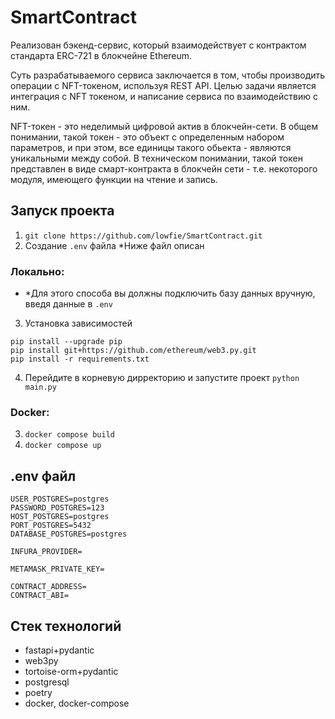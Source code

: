 # SmartContract
Реализован бэкенд-сервис, который взаимодействует с контрактом стандарта ERC-721 в блокчейне Ethereum.

Суть разрабатываемого сервиса заключается в том, чтобы производить операции с NFT-токеном, используя REST API.
Целью задачи является интеграция с NFT токеном, и написание сервиса по взаимодействию с ним.

NFT-токен - это неделимый цифровой актив в блокчейн-сети. В общем понимании, такой токен - это объект с определенным набором параметров, и при этом, все единицы такого обьекта - являются уникальными между собой.
В техническом понимании, такой токен представлен в виде смарт-контракта в блокчейн сети - т.е. некоторого модуля, имеющего функции на чтение и запись.

## Запуск проекта 
1. `git clone https://github.com/lowfie/SmartContract.git`
2. Создание `.env` файла *Ниже файл описан

### Локально:
- *Для этого способа вы должны подключить базу данных вручную, введя данные в `.env`

3. Установка зависимостей
```
pip install --upgrade pip
pip install git+https://github.com/ethereum/web3.py.git
pip install -r requirements.txt
```
4. Перейдите в корневую дирректорию и запустите проект `python main.py`

### Docker:
3. `docker compose build` 
4. `docker compose up`


## .env файл
```
USER_POSTGRES=postgres
PASSWORD_POSTGRES=123
HOST_POSTGRES=postgres
PORT_POSTGRES=5432
DATABASE_POSTGRES=postgres

INFURA_PROVIDER=

METAMASK_PRIVATE_KEY=

CONTRACT_ADDRESS=
CONTRACT_ABI=
```

## Стек технологий 
- fastapi+pydantic
- web3py
- tortoise-orm+pydantic
- postgresql
- poetry
- docker, docker-compose
